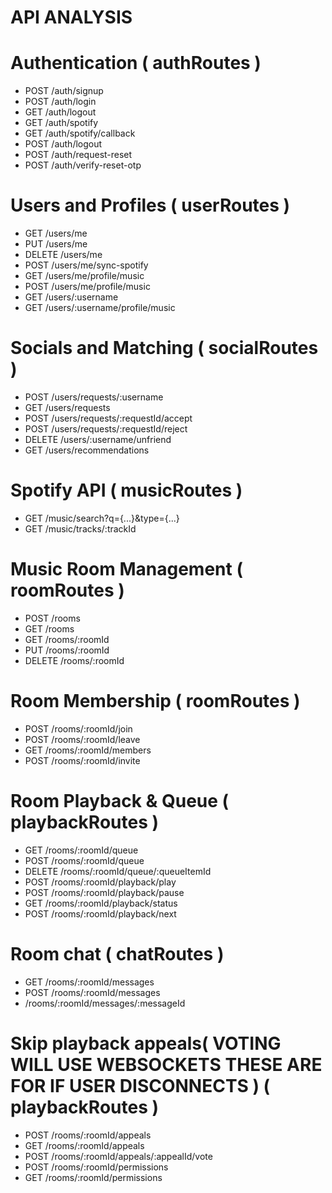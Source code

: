 # API ANALYSIS

# Authentication ( authRoutes )
- POST /auth/signup
- POST /auth/login
- GET /auth/logout
- GET /auth/spotify
- GET /auth/spotify/callback
- POST /auth/logout
- POST /auth/request-reset
- POST /auth/verify-reset-otp

# Users and Profiles ( userRoutes )
- GET /users/me
- PUT /users/me
- DELETE /users/me
- POST /users/me/sync-spotify
- GET /users/me/profile/music
- POST /users/me/profile/music
- GET /users/:username
- GET /users/:username/profile/music

# Socials and Matching ( socialRoutes )
- POST /users/requests/:username
- GET /users/requests
- POST /users/requests/:requestId/accept
- POST /users/requests/:requestId/reject
- DELETE /users/:username/unfriend
- GET /users/recommendations

# Spotify API ( musicRoutes )
- GET /music/search?q={...}&type={...}
- GET /music/tracks/:trackId

# Music Room Management ( roomRoutes )
- POST /rooms
- GET /rooms
- GET /rooms/:roomId
- PUT /rooms/:roomId
- DELETE /rooms/:roomId

# Room Membership ( roomRoutes )
- POST /rooms/:roomId/join
- POST /rooms/:roomId/leave
- GET /rooms/:roomId/members
- POST /rooms/:roomId/invite

# Room Playback & Queue ( playbackRoutes )
- GET /rooms/:roomId/queue
- POST /rooms/:roomId/queue
- DELETE /rooms/:roomId/queue/:queueItemId
- POST /rooms/:roomId/playback/play
- POST /rooms/:roomId/playback/pause
- GET /rooms/:roomId/playback/status
- POST /rooms/:roomId/playback/next

# Room chat ( chatRoutes )
- GET /rooms/:roomId/messages
- POST /rooms/:roomId/messages
- /rooms/:roomId/messages/:messageId

# Skip playback appeals( VOTING WILL USE WEBSOCKETS THESE ARE FOR IF USER DISCONNECTS ) ( playbackRoutes )
- POST /rooms/:roomId/appeals
- GET /rooms/:roomId/appeals
- POST /rooms/:roomId/appeals/:appealId/vote
- POST /rooms/:roomId/permissions
- GET /rooms/:roomId/permissions

